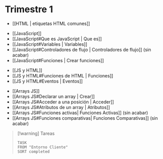 # Trimestre 1
+ [[HTML | etiquetas HTML comunes]]

- [[JavaScript]] 
- [[JavaScript#Que es JavaScript | Que es]]
- [[JavaScript#Variables | Variables]]
- [[JavaScript#Controladores de flujo | Controladores de flujo]] (sin acabar)
- [[JavaScript#Funciones | Crear funciones]]

+ [[JS y HTML]]
+ [[JS y HTML#Funciones de HTML | Funciones]]
+ [[JS y HTML#Eventos | Eventos]]

- [[Arrays JS]] 
- [[Arrays JS#Declarar un array | Crear]]
- [[Arrays JS#Acceder a una posición | Acceder]]
- [[Arrays JS#Atributos de un array | Atributos]]
- [[Arrays JS#Funciones activas| Funciones Activas]] (sin acabar)
- [[Arrays JS#Funciones comparativas| Funciones Comparativas]] (sin acabar)



> [!warning] Tareas
> ```dataview
> TASK 
> FROM "Entorno Cliente"
> SORT completed
> ```